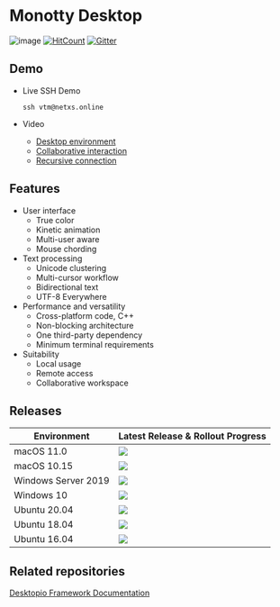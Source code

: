 # Monotty Desktop

![image](https://dice.netxs.online/cloud/vtm/mde_banner_v1.04.png)
[![HitCount](https://views.whatilearened.today/views/github/netxs-group/VTM.svg)](https://github.com/netxs-group/VTM)
[![Gitter](https://badges.gitter.im/netxs-group/VTM.svg)](https://gitter.im/netxs-group/VTM?utm_source=badge&utm_medium=badge&utm_campaign=pr-badge)

## Demo
- Live SSH Demo  
    
     `ssh vtm@netxs.online`  
      
- Video
  - [Desktop environment](https://youtu.be/fLumnSctakY)
  - [Collaborative interaction](https://youtu.be/0zU4e5Vam8c)
  - [Recursive connection](https://youtu.be/Fm5X75sO62c)

## Features
- User interface
  - True color
  - Kinetic animation
  - Multi-user aware
  - Mouse chording  
- Text processing
  - Unicode clustering
  - Multi-cursor workflow
  - Bidirectional text
  - UTF-8 Everywhere
- Performance and versatility
  - Cross-platform code, C++
  - Non-blocking architecture
  - One third-party dependency
  - Minimum terminal requirements
- Suitability
  - Local usage
  - Remote access
  - Сollaborative workspace

## Releases
| Environment         | Latest Release & Rollout Progress |
| --------------------|-----------------------------------|
| macOS 11.0          | [![](https://dice.netxs.online/cloud/vtm/status/macos110)](https://github.com/netxs-group/VTM/releases)
| macOS 10.15         | [![](https://dice.netxs.online/cloud/vtm/status/macos1015)](https://github.com/netxs-group/VTM/releases)
| Windows Server 2019 | [![](https://dice.netxs.online/cloud/vtm/status/windows2019)](https://github.com/netxs-group/VTM/releases)
| Windows 10          | [![](https://dice.netxs.online/cloud/vtm/status/windows10)](https://github.com/netxs-group/VTM/releases)
| Ubuntu 20.04        | [![](https://dice.netxs.online/cloud/vtm/status/ubuntu20)](https://github.com/netxs-group/VTM/releases)
| Ubuntu 18.04        | [![](https://dice.netxs.online/cloud/vtm/status/ubuntu18)](https://github.com/netxs-group/VTM/releases)
| Ubuntu 16.04        | [![](https://dice.netxs.online/cloud/vtm/status/ubuntu16)](https://github.com/netxs-group/VTM/releases) |

## Related repositories
[Desktopio Framework Documentation](https://github.com/netxs-group/Desktopio-Docs)
